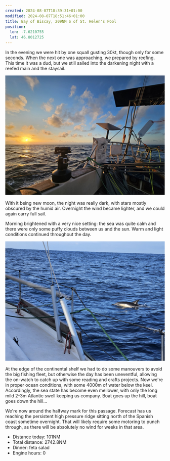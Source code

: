 ```yaml
---
created: 2024-08-07T18:39:31+01:00
modified: 2024-08-07T18:51:46+01:00
title: Bay of Biscay, 209NM S of St. Helen's Pool
position:
  lon: -7.6210755
  lat: 46.8012725
---
```


In the evening we were hit by one squall gusting 30kt, though only for some seconds. When the next one was approaching, we prepared by reefing. This time it was a dud, but we still sailed into the darkening night with a reefed main and the staysail.

![Image](../2024/1598e2b370b0b3c3f3af29eea9dd21ac.jpg) 

With it being new moon, the night was really dark, with stars mostly obscured by the humid air. Overnight the wind became lighter, and we could again carry full sail.

Morning brightened with a very nice setting: the sea was quite calm and there were only some puffy clouds between us and the sun. Warm and light conditions continued throughout the day.

![Image](../2024/d1b9101d974b784bfe33618b34e08291.jpg) 

At the edge of the continental shelf we had to do some manouvers to avoid the big fishing fleet, but otherwise the day has been uneventful, allowing the on-watch to catch up with some reading and crafts projects. Now we're in proper ocean conditions, with some 4000m of water below the keel. Accordingly, the sea state has become even mellower, with only the long mild 2-3m Atlantic swell keeping us company. Boat goes up the hill, boat goes down the hill...

We're now around the halfway mark for this passage. Forecast has us reaching the persistent high pressure ridge sitting north of the Spanish coast sometime overnight. That will likely require some motoring to punch through, as there will be absolutely no wind for weeks in that area.

* Distance today: 101NM
* Total distance: 2742.8NM
* Dinner: feta salad
* Engine hours: 0
